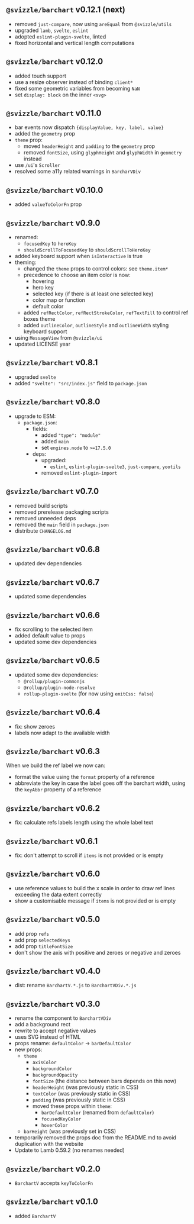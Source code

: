 ## `@svizzle/barchart` v0.12.1 (next)

- removed `just-compare`, now using `areEqual` from `@svizzle/utils`
- upgraded `lamb`, `svelte`, `eslint`
- adopted `eslint-plugin-svelte`, linted
- fixed horizontal and vertical length computations

## `@svizzle/barchart` v0.12.0

- added touch support
- use a resize observer instead of binding `client*`
- fixed some geometric variables from becoming `NaN`
- set `display: block` on the inner `<svg>`

## `@svizzle/barchart` v0.11.0

- bar events now dispatch `{displayValue, key, label, value}`
- added the `geometry` prop
- `theme` prop:
	- moved `headerHeight` and `padding` to the `geometry` prop
	- removed `fontSize`, using `glyphHeight` and `glyphWidth` in `geometry` instead
- use `/ui`'s `Scroller`
- resolved some a11y related warnings in `BarcharVDiv`

## `@svizzle/barchart` v0.10.0

- added `valueToColorFn` prop

## `@svizzle/barchart` v0.9.0

- renamed:
	- `focusedKey` to `heroKey`
	- `shouldScrollToFocusedKey` to `shouldScrollToHeroKey`
- added keyboard support when `isInteractive` is true
- theming:
	- changed the `theme` props to control colors: see `theme.item*`
	- precedence to choose an item color is now:
		- hovering
		- hero key
		- selected key (if there is at least one selected key)
		- color map or function
		- default color
	- added `refRectColor`, `refRectStrokeColor`, `refTextFill` to control ref boxes theme
	- added `outlineColor`, `outlineStyle` and `outlineWidth` styling keyboard support
- using `MessageView` from `@svizzle/ui`
- updated LICENSE year

## `@svizzle/barchart` v0.8.1

- upgraded `svelte`
- added `"svelte": "src/index.js"` field to `package.json`

## `@svizzle/barchart` v0.8.0

- upgrade to ESM:
	- `package.json`:
		- fields:
			- added `"type": "module"`
			- added `main`
			- set `engines.node` to `>=17.5.0`
		- deps:
			- upgraded:
				- `eslint`, `eslint-plugin-svelte3`, `just-compare`, `yootils`
			- removed `eslint-plugin-import`

## `@svizzle/barchart` v0.7.0

- removed build scripts
- removed prerelease packaging scripts
- removed unneeded deps
- removed the `main` field in `package.json`
- distribute `CHANGELOG.md`

## `@svizzle/barchart` v0.6.8

- updated dev dependencies

## `@svizzle/barchart` v0.6.7

- updated some dependencies

## `@svizzle/barchart` v0.6.6

- fix scrolling to the selected item
- added default value to props
- updated some dev dependencies

## `@svizzle/barchart` v0.6.5

- updated some dev dependencies:
	- `@rollup/plugin-commonjs`
	- `@rollup/plugin-node-resolve`
	- `rollup-plugin-svelte` (for now using `emitCss: false`)

## `@svizzle/barchart` v0.6.4

- fix: show zeroes
- labels now adapt to the available width

## `@svizzle/barchart` v0.6.3

When we build the ref label we now can:
- format the value using the `format` property of a reference
- abbreviate the key in case the label goes off the barchart width, using the `keyAbbr` property of a reference

## `@svizzle/barchart` v0.6.2

- fix: calculate refs labels length using the whole label text

## `@svizzle/barchart` v0.6.1

- fix: don't attempt to scroll if `items` is not provided or is empty

## `@svizzle/barchart` v0.6.0

- use reference values to build the x scale in order to draw ref lines exceeding the data extent correctly
- show a customisable message if `items` is not provided or is empty

## `@svizzle/barchart` v0.5.0

- add prop `refs`
- add prop `selectedKeys`
- add prop `titleFontSize`
- don't show the axis with positive and zeroes or negative and zeroes

## `@svizzle/barchart` v0.4.0

- dist: rename `BarchartV.*.js` to `BarchartVDiv.*.js`

## `@svizzle/barchart` v0.3.0

- rename the component to `BarchartVDiv`
- add a background rect
- rewrite to accept negative values
- uses SVG instead of HTML
- props rename: `defaultColor` -> `barDefaultColor`
- new props:
	- `theme`
		- `axisColor`
		- `backgroundColor`
		- `backgroundOpacity`
		- `fontSize` (the distance between bars depends on this now)
		- `headerHeight` (was previously static in CSS)
		- `textColor` (was previously static in CSS)
		- `padding` (was previously static in CSS)
		- moved these props within `theme`:
			- `barDefaultColor` (renamed from `defaultColor`)
			- `focusedKeyColor`
			- `hoverColor`
	- `barHeight` (was previously set in CSS)
- temporarily removed the props doc from the README.md to avoid duplication with the website
- Update to Lamb 0.59.2 (no renames needed)

## `@svizzle/barchart` v0.2.0

- `BarchartV` accepts `keyToColorFn`

## `@svizzle/barchart` v0.1.0

- added `BarchartV`
